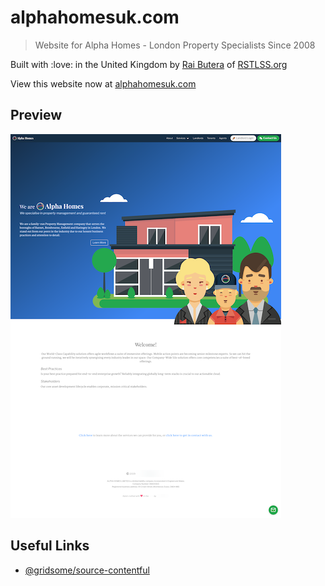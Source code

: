 # alphahomesuk.com
> Website for Alpha Homes - London Property Specialists Since 2008

Built with :love: in the United Kingdom by [Rai Butera](https://github.com/raigasm) of [RSTLSS.org](https://rstlss.org)

View this website now at [alphahomesuk.com](https://alphahomesuk.com)

## Preview 

![Screenshot Preview](./screenshot.png)

## Useful Links

- [@gridsome/source-contentful](https://gridsome.org/plugins/@gridsome/source-contentful)